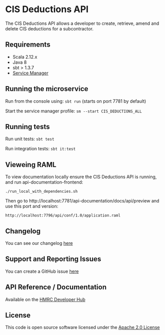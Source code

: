 CIS Deductions API
========================

The CIS Deductions API allows a developer to create, retrieve, amend and delete CIS deductions for a subcontractor.

## Requirements
- Scala 2.12.x
- Java 8
- sbt > 1.3.7
- [Service Manager](https://github.com/hmrc/service-manager)

## Running the microservice
Run from the console using: `sbt run` (starts on port 7781 by default)

Start the service manager profile: `sm --start CIS_DEDUCTIONS_ALL`

## Running tests
Run unit tests: `sbt test`

Run integration tests: `sbt it:test`

## Vieweing RAML
To view documentation locally ensure the CIS Deductions API is running, and run api-documentation-frontend:

```
./run_local_with_dependencies.sh
```

Then go to http://localhost:7781/api-documentation/docs/api/preview and use this port and version:

```
http://localhost:7796/api/conf/1.0/application.raml
```

## Changelog

You can see our changelog [here](https://github.com/hmrc/income-tax-mtd-changelog/wiki)

## Support and Reporting Issues

You can create a GitHub issue [here](https://github.com/hmrc/income-tax-mtd-changelog/issues)

## API Reference / Documentation 

Available on the [HMRC Developer Hub](https://developer.service.hmrc.gov.uk/api-documentation/docs/api/service/cis-deductions-api/1.0)

## License

This code is open source software licensed under the [Apache 2.0 License]("http://www.apache.org/licenses/LICENSE-2.0.html")
